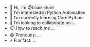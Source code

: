 - 👋 Hi, I’m @Louis-Sunil
- 👀 I’m interested in Python Automation
- 🌱 I’m currently learning Core Python
- 💞️ I’m looking to collaborate on ...
- 📫 How to reach me ...
- 😄 Pronouns: ...
- ⚡ Fun fact: ...

<!---
Louis-Sunil/Louis-Sunil is a ✨ special ✨ repository because its `README.md` (this file) appears on your GitHub profile.
You can click the Preview link to take a look at your changes.
--->
